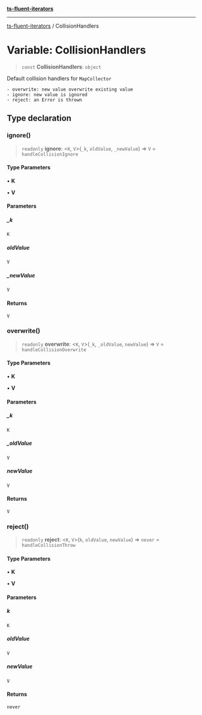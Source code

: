 [**ts-fluent-iterators**](../README.md)

---

[ts-fluent-iterators](../README.md) / CollisionHandlers

# Variable: CollisionHandlers

> `const` **CollisionHandlers**: `object`

Default collision handlers for `MapCollector`

```
- overwrite: new value overwrite existing value
- ignore: new value is ignored
- reject: an Error is thrown
```

## Type declaration

### ignore()

> `readonly` **ignore**: \<`K`, `V`\>(`_k`, `oldValue`, `_newValue`) => `V` = `handleCollisionIgnore`

#### Type Parameters

• **K**

• **V**

#### Parameters

##### \_k

`K`

##### oldValue

`V`

##### \_newValue

`V`

#### Returns

`V`

### overwrite()

> `readonly` **overwrite**: \<`K`, `V`\>(`_k`, `_oldValue`, `newValue`) => `V` = `handleCollisionOverwrite`

#### Type Parameters

• **K**

• **V**

#### Parameters

##### \_k

`K`

##### \_oldValue

`V`

##### newValue

`V`

#### Returns

`V`

### reject()

> `readonly` **reject**: \<`K`, `V`\>(`k`, `oldValue`, `newValue`) => `never` = `handleCollisionThrow`

#### Type Parameters

• **K**

• **V**

#### Parameters

##### k

`K`

##### oldValue

`V`

##### newValue

`V`

#### Returns

`never`
